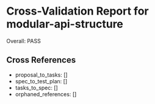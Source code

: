 # Cross-Validation Report for modular-api-structure

Overall: PASS


## Cross References

- proposal_to_tasks: []
- spec_to_test_plan: []
- tasks_to_spec: []
- orphaned_references: []
